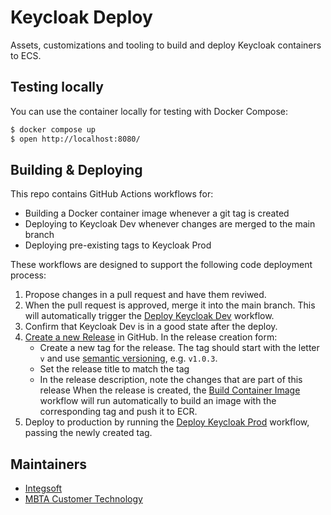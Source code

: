 # Keycloak Deploy

Assets, customizations and tooling to build and deploy Keycloak containers to ECS.

## Testing locally

You can use the container locally for testing with Docker Compose:

```bash
$ docker compose up
$ open http://localhost:8080/
```

## Building &amp; Deploying

This repo contains GitHub Actions workflows for:

- Building a Docker container image whenever a git tag is created
- Deploying to Keycloak Dev whenever changes are merged to the main branch
- Deploying pre-existing tags to Keycloak Prod

These workflows are designed to support the following code deployment process:

1. Propose changes in a pull request and have them reviwed.
1. When the pull request is approved, merge it into the main branch. This will automatically trigger the [Deploy Keycloak Dev](https://github.com/mbta/keycloak-deploy/actions/workflows/deploy-dev.yml) workflow.
1. Confirm that Keycloak Dev is in a good state after the deploy.
1. [Create a new Release](https://github.com/mbta/keycloak-deploy/releases) in GitHub. In the release creation form:
   - Create a new tag for the release. The tag should start with the letter `v` and use [semantic versioning](https://semver.org/), e.g. `v1.0.3`.
   - Set the release title to match the tag
   - In the release description, note the changes that are part of this release
   When the release is created, the [Build Container Image](https://github.com/mbta/keycloak-deploy/actions/workflows/build-image.yml) workflow will run automatically to build an image with the corresponding tag and push it to ECR.
1. Deploy to production by running the [Deploy Keycloak Prod](https://github.com/mbta/keycloak-deploy/actions/workflows/deploy-prod.yml) workflow, passing the newly created tag.

## Maintainers

- [Integsoft](https://www.integsoft.com/home.html)
- [MBTA Customer Technology](https://ctd.mbta.com/)
